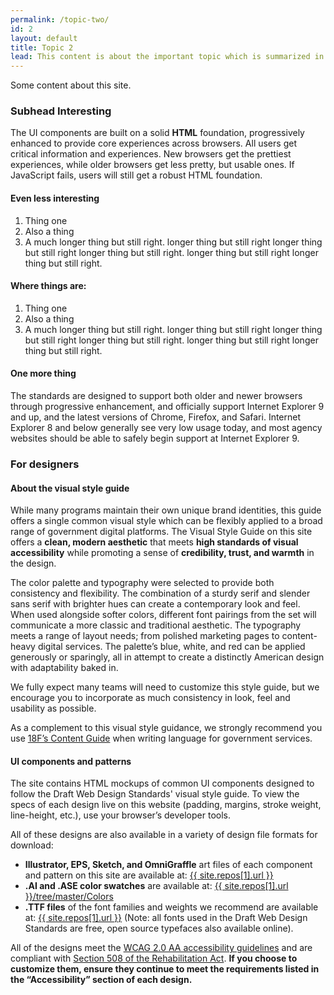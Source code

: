 ```yaml
---
permalink: /topic-two/
id: 2
layout: default
title: Topic 2
lead: This content is about the important topic which is summarized in this lead
---
```


<p>Some content about this site.</p>

<h3 class="usa-heading">Subhead Interesting</h3>

<p>The UI components are built on a solid <strong>HTML</strong> foundation, progressively enhanced to provide core experiences across browsers. All users get critical information and experiences. New browsers get the prettiest experiences, while older browsers get less pretty, but usable ones. If JavaScript fails, users will still get a robust HTML foundation.</p>

<h4>Even less interesting</h4>

<ol class="usa-content-list">
  <li>Thing one</li>
  <li>Also a thing</li>
  <li>A much longer thing but still right. longer thing but still right longer thing but still right longer thing but still right. longer thing but still right longer thing but still right. </li>
</ol>

<h4>Where things are:</h4>

<ol class="usa-content-list">
  <li>Thing one</li>
  <li>Also a thing</li>
  <li>A much longer thing but still right. longer thing but still right longer thing but still right longer thing but still right. longer thing but still right longer thing but still right. </li>
</ol>

<h4>One more thing</h4>

<p>The standards are designed to support both older and newer browsers through progressive enhancement, and officially support Internet Explorer 9 and up, and the latest versions of Chrome, Firefox, and Safari. Internet Explorer 8 and below generally see very low usage today, and most agency websites should be able to safely begin support at Internet Explorer 9.</p>

<h3 class="usa-heading">For designers</h3>

<h4>About the visual style guide</h4>
<p>While many programs maintain their own unique brand identities, this guide offers a single common visual style which can be flexibly applied to a broad range of government digital platforms. The Visual Style Guide on this site offers a <strong>clean, modern aesthetic</strong> that meets <strong>high standards of visual accessibility</strong> while promoting a sense of <strong>credibility, trust, and warmth</strong> in the design.</p>
<p>The color palette and typography were selected to provide both consistency and flexibility. The combination of a sturdy serif and slender sans serif with brighter hues can create a contemporary look and feel. When used alongside softer colors, different font pairings from the set will communicate a more classic and traditional aesthetic. The typography meets a range of layout needs; from polished marketing pages to content-heavy digital services. The palette’s blue, white, and red can be applied generously or sparingly, all in attempt to create a distinctly American design with adaptability baked in.</p>
<p>We fully expect many teams will need to customize this style guide, but we encourage you to incorporate as much consistency in look, feel and usability as possible.</p>
<p>As a complement to this visual style guidance, we strongly recommend you use <a href="https://pages.18f.gov/content-guide/">18F’s Content Guide</a> when writing language for government services.</p>

<h4>UI components and patterns</h4>
<p>The site contains HTML mockups of common UI components designed to follow the Draft Web Design Standards' visual style guide. To view the specs of each design live on this website (padding, margins, stroke weight, line-height, etc.), use your browser’s developer tools.</p>
<p>All of these designs are also available in a variety of design file formats for download:</p>
<ul class="usa-content-list">
  <li><strong>Illustrator, EPS, Sketch, and OmniGraffle</strong> art files of each component and pattern on this site are available at: <a href="{{ site.repos[1].url }}">{{ site.repos[1].url }}</a></li>
  <li><strong>.AI and .ASE color swatches</strong> are available at: <a href="{{ site.repos[1].url }}/tree/master/Colors">{{ site.repos[1].url }}/tree/master/Colors</a></li>
  <li><strong>.TTF files</strong> of the font families and weights we recommend are available at: <a href="{{ site.repos[1].url }}">{{ site.repos[1].url }}</a> (Note: all fonts used in the Draft Web Design Standards are free, open source typefaces also available online).</li>
</ul>
<p>All of the designs meet the <a href="http://www.w3.org/TR/WCAG20/">WCAG 2.0 AA accessibility guidelines</a> and are compliant with <a href="http://www.section508.gov/">Section 508 of the Rehabilitation Act</a>. <strong>If you choose to customize them, ensure they continue to meet the requirements listed in the “Accessibility” section of each design.</strong></p>
